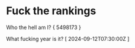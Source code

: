 # Fuck the rankings

Who the hell am I?
{ 5498173 }

What fucking year is it?
[ 2024-09-12T07:30:00Z ]
